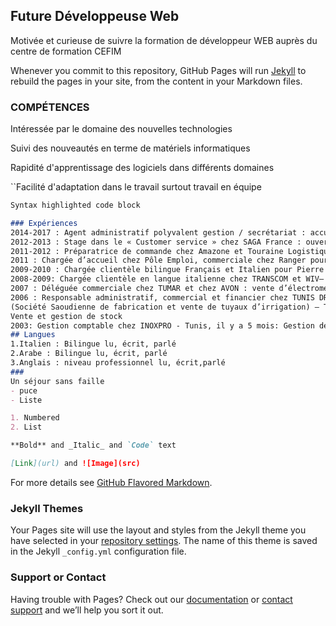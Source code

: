 ## Future Développeuse Web

Motivée et curieuse de suivre la formation de développeur WEB auprès du centre de formation CEFIM

Whenever you commit to this repository, GitHub Pages will run [Jekyll](https://jekyllrb.com/) to rebuild the pages in your site, from the content in your Markdown files.

### COMPÉTENCES

Intéressée par le domaine des nouvelles technologies

Suivi des nouveautés en terme de matériels informatiques

Rapidité d'apprentissage des logiciels dans différents domaines

``Facilité d'adaptation dans le travail surtout travail en équipe

```markdown
Syntax highlighted code block

### Expériences
2014-2017 : Agent administratif polyvalent gestion / secrétariat : accueil des parents et des élèves, prise d’appels, enregistrement des factures sur GFC, saisie des chèques et des espèces sur GTI, classement, archivage, suivi de la cantine, contrôle et modification des informations sur SIECLE et PRONOTE au Collège Léonard de Vinci à Tours. 
2012-2013 : Stage dans le « Customer service » chez SAGA France : ouverture dossier import et export, suivi livraison-dédouanement, négociation des tarifs avec transporteurs.
2011-2012 : Préparatrice de commande chez Amazone et Touraine Logistique
2011 : Chargée d’accueil chez Pôle Emploi, commerciale chez Ranger pour Alice
2009-2010 : Chargée clientèle bilingue Français et Italien pour Pierre et Vacances chez Teleperformance : suivi des réservations, conseil et gestion des litiges, paiement étrangers, modification et corrections de dossiers.
2008-2009: Chargée clientèle en langue italienne chez TRANSCOM et WIV– Tunis, 1 an : Conseillère clientèle, saisie des opérations techniques de télécommunications de la téléphonie fixe italienne TELE2.
2007 : Déléguée commerciale chez TUMAR et chez AVON : vente d’électroménager et de produits cosmétiques
2006 : Responsable administratif, commercial et financier chez TUNIS DRIP 
(Société Saoudienne de fabrication et vente de tuyaux d’irrigation) – Tunis, 3 mois
Vente et gestion de stock
2003: Gestion comptable chez INOXPRO - Tunis, il y a 5 mois: Gestion des opérations comptables, recouvrées, suivies d'opérations bancaires, de la trésorerie et de la caisse.
## Langues
1.Italien : Bilingue lu, écrit, parlé 
2.Arabe : Bilingue lu, écrit, parlé
3.Anglais : niveau professionnel lu, écrit,parlé
### 
Un séjour sans faille
- puce
- Liste

1. Numbered
2. List

**Bold** and _Italic_ and `Code` text

[Link](url) and ![Image](src)
```

For more details see [GitHub Flavored Markdown](https://guides.github.com/features/mastering-markdown/).

### Jekyll Themes

Your Pages site will use the layout and styles from the Jekyll theme you have selected in your [repository settings](https://github.com/Myprojets2018/curriculum-Vitae/settings). The name of this theme is saved in the Jekyll `_config.yml` configuration file.

### Support or Contact

Having trouble with Pages? Check out our [documentation](https://help.github.com/categories/github-pages-basics/) or [contact support](https://github.com/contact) and we’ll help you sort it out.
